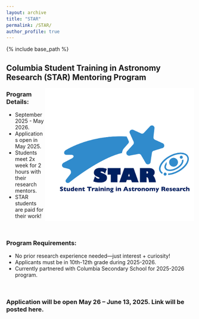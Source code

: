 ```yaml
---
layout: archive
title: "STAR"
permalink: /STAR/
author_profile: true
---
```


{% include base_path %}

## Columbia Student Training in Astronomy Research (STAR) Mentoring Program
<img align="right" src="../images/STAR_logo.png" width=400>

### Program Details:<br>
- September 2025 - May 2026.<br>
- Applications open in May 2025.<br>
- Students meet 2x week for 2 hours with their research mentors.<br>
- STAR students are paid for their work!<br>
<br>

### Program Requirements:<br> 
- No prior research experience needed—just interest + curiosity!<br>
- Applicants must be in 10th-12th grade during 2025-2026.<br>
- Currently partnered with Columbia Secondary School for 2025-2026 program.<br>
<br>

### Application will be open May 26 – June 13, 2025. Link will be posted here.






